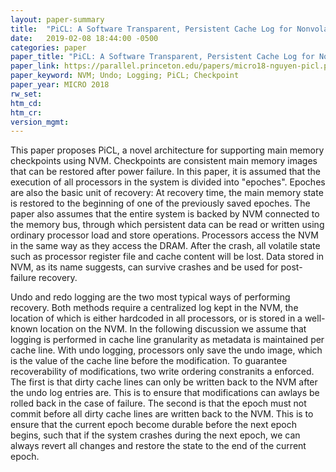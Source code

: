 ```yaml
---
layout: paper-summary
title:  "PiCL: A Software Transparent, Persistent Cache Log for Nonvolatile Main Memory"
date:   2019-02-08 18:44:00 -0500
categories: paper
paper_title: "PiCL: A Software Transparent, Persistent Cache Log for Nonvolatile Main Memory"
paper_link: https://parallel.princeton.edu/papers/micro18-nguyen-picl.pdf
paper_keyword: NVM; Undo; Logging; PiCL; Checkpoint
paper_year: MICRO 2018
rw_set: 
htm_cd: 
htm_cr: 
version_mgmt: 
---  
```


This paper proposes PiCL, a novel architecture for supporting main memory checkpoints using NVM. Checkpoints are consistent 
main memory images that can be restored after power failure. In this paper, it is assumed that the execution of 
all processors in the system is divided into "epoches". Epoches are also the basic unit of recovery: At recovery time,
the main memory state is restored to the beginning of one of the previously saved epoches. The paper also assumes
that the entire system is backed by NVM connected to the memory bus, through which persistent data can be read or 
written using ordinary processor load and store operations. Processors access the NVM in the same way as they access
the DRAM. After the crash, all volatile state such as processor register file and cache content will be lost. Data
stored in NVM, as its name suggests, can survive crashes and be used for post-failure recovery.

Undo and redo logging are the two most typical ways of performing recovery. Both methods require a centralized log kept
in the NVM, the location of which is either hardcoded in all processors, or is stored in a well-known location on the NVM. 
In the following discussion we assume that logging is performed in cache line granularity as metadata is maintained per
cache line. With undo logging, processors only save the undo image, which is the value of the cache line before the modification.
To guarantee recoverability of modifications, two write ordering constranits a enforced. The first is that dirty cache
lines can only be written back to the NVM after the undo log entries are. This is to ensure that modifications can awlays 
be rolled back in the case of failure. The second is that the epoch must not commit before all dirty cache lines are 
written back to the NVM. This is to ensure that the current epoch become durable before the next epoch begins, such that
if the system crashes during the next epoch, we can always revert all changes and restore the state to the end of the 
current epoch.